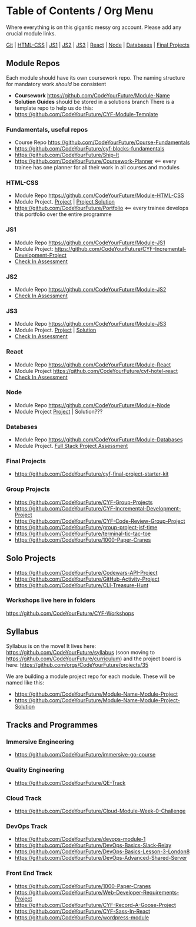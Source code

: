 # Table of Contents / Org Menu
Where everything is on this gigantic messy org account. Please add any crucial module links.

[Git](#git) | [HTML-CSS](#html-css) | [JS1](#js1) | [JS2](#js2) | [JS3](#js3) | [React](#react) | [Node](#node) | [Databases](#databases) | [Final Projects](#final-projects)

## Module Repos
Each module should have its own coursework repo. The naming structure for mandatory work _should_ be consistent
- **Coursework** https://github.com/CodeYourFuture/Module-Name
- **Solution Guides** should be stored in a solutions branch
There is a template repo to help us do this: 
- https://github.com/CodeYourFuture/CYF-Module-Template 

### Fundamentals, useful repos
- Course Repo https://github.com/CodeYourFuture/Course-Fundamentals
- https://github.com/CodeYourFuture/cyf-blocks-fundamentals
- https://github.com/CodeYourFuture/Ship-It
- https://github.com/CodeYourFuture/Coursework-Planner <== every trainee has one planner for all their work in all courses and modules

### HTML-CSS
- Module Repo https://github.com/CodeYourFuture/Module-HTML-CSS
- Module Project. [Project](https://github.com/CodeYourFuture/HTML-CSS-Module-Project) | [Project Solution](https://github.com/CodeYourFuture/HTML-CSS-Module-Project-Solution)
- https://github.com/CodeYourFuture/Portfolio <== every trainee develops this portfolio over the entire programme

### JS1
- Module Repo https://github.com/CodeYourFuture/Module-JS1
- Module Project: https://github.com/CodeYourFuture/CYF-Incremental-Development-Project
- [Check In Assessment](https://github.com/CodeYourFuture/JavaScript-Core-1-Assessment)

### JS2
- Module Repo https://github.com/CodeYourFuture/Module-JS2
- [Check In Assessment](https://github.com/CodeYourFuture/JavaScript-Core-2-Assessment)

### JS3
- Module Repo https://github.com/CodeYourFuture/Module-JS3
- Module Project. [Project](https://github.com/CodeYourFuture/tv-show-dom-project) | [Solution](https://github.com/CodeYourFuture/tv-show-dom-project-solution)
- [Check In Assessment](https://github.com/CodeYourFuture/JavaScript-Core-3-Assessment)

### React
- Module Repo https://github.com/CodeYourFuture/Module-React
- Module Project https://github.com/CodeYourFuture/cyf-hotel-react 
- [Check In Assessment](https://github.com/CodeYourFuture/React-Assessment)

### Node
- Module Repo https://github.com/CodeYourFuture/Module-Node
- Module Project [Project](https://github.com/CodeYourFuture/CYF-Slack-Your-Future-Project-Backend) | Solution???

### Databases
- Module Repo https://github.com/CodeYourFuture/Module-Databases
- Module Project. [Full Stack Project Assessment](https://github.com/CodeYourFuture/Full-Stack-Project-Assessment)

### Final Projects
- https://github.com/CodeYourFuture/cyf-final-project-starter-kit 

### Group Projects
- https://github.com/CodeYourFuture/CYF-Group-Projects
- https://github.com/CodeYourFuture/CYF-Incremental-Development-Project
- https://github.com/CodeYourFuture/CYF-Code-Review-Group-Project
- https://github.com/CodeYourFuture/group-project-jsf-time
- https://github.com/CodeYourFuture/terminal-tic-tac-toe
- https://github.com/CodeYourFuture/1000-Paper-Cranes

## Solo Projects
- https://github.com/CodeYourFuture/Codewars-API-Project
- https://github.com/CodeYourFuture/GitHub-Activity-Project
- https://github.com/CodeYourFuture/CLI-Treasure-Hunt

### Workshops live here in folders
https://github.com/CodeYourFuture/CYF-Workshops 

## Syllabus
Syllabus is on the move! It lives here: https://github.com/CodeYourFuture/syllabus (soon moving to  https://github.com/CodeYourFuture/curriculum) and the project board is here: https://github.com/orgs/CodeYourFuture/projects/35

We are building a module project repo for each module. These will be named like this:
- https://github.com/CodeYourFuture/Module-Name-Module-Project
- https://github.com/CodeYourFuture/Module-Name-Module-Project-Solution

## Tracks and Programmes

### Immersive Engineering
- https://github.com/CodeYourFuture/immersive-go-course

### Quality Engineering
- https://github.com/CodeYourFuture/QE-Track

### Cloud Track
- https://github.com/CodeYourFuture/Cloud-Module-Week-0-Challenge

### DevOps Track
- https://github.com/CodeYourFuture/devops-module-1
- https://github.com/CodeYourFuture/DevOps-Basics-Slack-Relay
- https://github.com/CodeYourFuture/DevOps-Basics-Lesson-3-London8
- https://github.com/CodeYourFuture/DevOps-Advanced-Shared-Server

### Front End Track
- https://github.com/CodeYourFuture/1000-Paper-Cranes
- https://github.com/CodeYourFuture/Web-Developer-Requirements-Project
- https://github.com/CodeYourFuture/CYF-Record-A-Goose-Project 
- https://github.com/CodeYourFuture/CYF-Sass-In-React
- https://github.com/CodeYourFuture/wordpress-module




